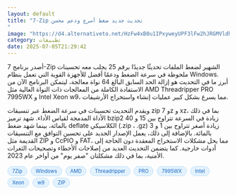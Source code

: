 ```yaml
---
layout: default
title: "7-Zip تحديث جديد ضغط أسرع ودعم محسن
"
image: "https://d4.alternativeto.net/HzFw4xB0u1IPxyweyUPF3lFw2hJRGMVldhphTPL2-B8/rs:fill:1520:760:0/g:ce:0:0/YWJzOi8vZGlzdC9jb250ZW50LzE3NTE3NTE2NjI5OTIucG5n.png"
category: تطبيقات
date: 2025-07-05T21:29:42
---
```


أصدر برنامج 7-Zip الشهير لضغط الملفات تحديثًا جديدًا برقم 25 يجلب معه تحسينات ملحوظة في سرعة الضغط ودعمًا أفضل للأجهزة القوية التي تعمل بنظام Windows. أبرز ما في التحديث هو إزالة الحد السابق البالغ 64 نواة معالجة، ليتمكن البرنامج الآن من الاستفادة الكاملة من المعالجات ذات النواة العالية مثل AMD Threadripper PRO 7995WX و Intel Xeon w9، مما يسرع بشكل كبير عمليات إنشاء واستخراج الأرشيفات.

ويقدم التحديث تحسينات في سرعة الضغط عبر تنسيقات zip و 7z و xz، بما في ذلك الأداة المدمجة لقياس الأداء. شهد ترميز bzip2 زيادة في السرعة تتراوح بين 15 و 40 بالمائة، بينما شهد ضغط deflate الكلاسيكي (.zip ، .gz) زيادة أصغر تتراوح بين 1 و 3 بالمائة. بالإضافة إلى ذلك، يعمل الإصدار الجديد على تحسين التوافق مع التنسيقات القديمة مثل ZIP و CcPIO و FAT، مما يحل مشكلات الاستخراج المعقدة دون الحاجة إلى أدوات خارجية. كما يتضمن التحديث العديد من إصلاحات الأخطاء وتصحيحات الثغرات الأمنية، بما في ذلك مشكلتان "صفر يوم" من أواخر عام 2023.

<div style="margin-top:2px; margin-bottom:2px;"><a href="https://bidjadraft.github.io/?query=7Zip" style="background:#e3f2fd; color:#1565c0; font-size:80%; border-radius:12px; padding:3px 10px; margin:2px 4px 2px 0; display:inline-block; border:1px solid #bbdefb; text-decoration:none;">7Zip</a> <a href="https://bidjadraft.github.io/?query=Windows" style="background:#e3f2fd; color:#1565c0; font-size:80%; border-radius:12px; padding:3px 10px; margin:2px 4px 2px 0; display:inline-block; border:1px solid #bbdefb; text-decoration:none;">Windows</a> <a href="https://bidjadraft.github.io/?query=AMD" style="background:#e3f2fd; color:#1565c0; font-size:80%; border-radius:12px; padding:3px 10px; margin:2px 4px 2px 0; display:inline-block; border:1px solid #bbdefb; text-decoration:none;">AMD</a> <a href="https://bidjadraft.github.io/?query=Threadripper" style="background:#e3f2fd; color:#1565c0; font-size:80%; border-radius:12px; padding:3px 10px; margin:2px 4px 2px 0; display:inline-block; border:1px solid #bbdefb; text-decoration:none;">Threadripper</a> <a href="https://bidjadraft.github.io/?query=PRO" style="background:#e3f2fd; color:#1565c0; font-size:80%; border-radius:12px; padding:3px 10px; margin:2px 4px 2px 0; display:inline-block; border:1px solid #bbdefb; text-decoration:none;">PRO</a> <a href="https://bidjadraft.github.io/?query=7995WX" style="background:#e3f2fd; color:#1565c0; font-size:80%; border-radius:12px; padding:3px 10px; margin:2px 4px 2px 0; display:inline-block; border:1px solid #bbdefb; text-decoration:none;">7995WX</a> <a href="https://bidjadraft.github.io/?query=Intel" style="background:#e3f2fd; color:#1565c0; font-size:80%; border-radius:12px; padding:3px 10px; margin:2px 4px 2px 0; display:inline-block; border:1px solid #bbdefb; text-decoration:none;">Intel</a> <a href="https://bidjadraft.github.io/?query=Xeon" style="background:#e3f2fd; color:#1565c0; font-size:80%; border-radius:12px; padding:3px 10px; margin:2px 4px 2px 0; display:inline-block; border:1px solid #bbdefb; text-decoration:none;">Xeon</a> <a href="https://bidjadraft.github.io/?query=w9" style="background:#e3f2fd; color:#1565c0; font-size:80%; border-radius:12px; padding:3px 10px; margin:2px 4px 2px 0; display:inline-block; border:1px solid #bbdefb; text-decoration:none;">w9</a> <a href="https://bidjadraft.github.io/?query=ZIP" style="background:#e3f2fd; color:#1565c0; font-size:80%; border-radius:12px; padding:3px 10px; margin:2px 4px 2px 0; display:inline-block; border:1px solid #bbdefb; text-decoration:none;">ZIP</a></div><br><br>
